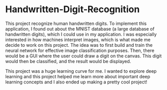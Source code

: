 # Handwritten-Digit-Recognition
This project recognize human handwritten digits.
To implement this application, I found out about the MNIST database (a large database of handwritten digits), which I could use in my application. I was especially interested in how machines interpret images, which is what made me decide to work on this project. The idea was to first build and train the neural network for effective image classification purposes. Then, there would be a GUI where the user could draw a digit on the canvas. This digit would then be classified, and the result would be displayed.

This project was a huge learning curve for me. I wanted to explore deep learning and this project helped me learn more about important deep learning concepts and I also ended up making a pretty cool project!
